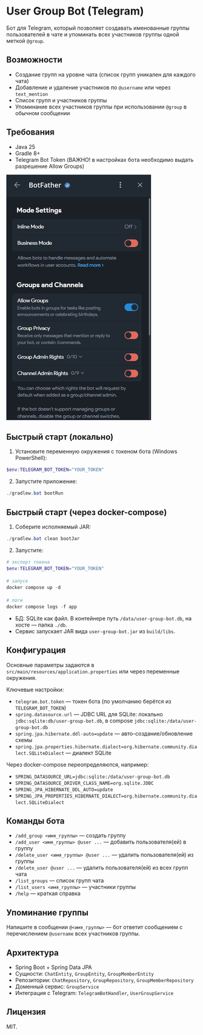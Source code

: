 # User Group Bot (Telegram)

Бот для Telegram, который позволяет создавать именованные группы пользователей в чате и упоминать всех участников группы одной меткой `@group`.

## Возможности
- Создание групп на уровне чата (список групп уникален для каждого чата)
- Добавление и удаление участников по `@username` или через `text_mention`
- Список групп и участников группы
- Упоминание всех участников группы при использовании `@group` в обычном сообщении

## Требования
- Java 25
- Gradle 8+
- Telegram Bot Token (ВАЖНО! в настройках бота необходимо выдать разрешение Allow Groups)

![img.png](img.png)

## Быстрый старт (локально)
1) Установите переменную окружения с токеном бота (Windows PowerShell):
```powershell
$env:TELEGRAM_BOT_TOKEN="YOUR_TOKEN"
```
2) Запустите приложение:
```powershell
./gradlew.bat bootRun
```

## Быстрый старт (через docker-compose)
1) Соберите исполняемый JAR:
```powershell
./gradlew.bat clean bootJar
```
2) Запустите:
```powershell
# экспорт токена
$env:TELEGRAM_BOT_TOKEN="YOUR_TOKEN"

# запуск
docker compose up -d

# логи
docker compose logs -f app
```
- БД: SQLite как файл. В контейнере путь `/data/user-group-bot.db`, на хосте — папка `./db`.
- Сервис запускает JAR вида `user-group-bot.jar` из `build/libs`.

## Конфигурация
Основные параметры задаются в `src/main/resources/application.properties` или через переменные окружения.

Ключевые настройки:
- `telegram.bot.token` — токен бота (по умолчанию берётся из `TELEGRAM_BOT_TOKEN`)
- `spring.datasource.url` — JDBC URL для SQLite: локально `jdbc:sqlite:db/user-group-bot.db`, в compose `jdbc:sqlite:/data/user-group-bot.db`
- `spring.jpa.hibernate.ddl-auto=update` — авто-создание/обновление схемы
- `spring.jpa.properties.hibernate.dialect=org.hibernate.community.dialect.SQLiteDialect` — диалект SQLite

Через docker-compose переопределяются, например:
- `SPRING_DATASOURCE_URL=jdbc:sqlite:/data/user-group-bot.db`
- `SPRING_DATASOURCE_DRIVER_CLASS_NAME=org.sqlite.JDBC`
- `SPRING_JPA_HIBERNATE_DDL_AUTO=update`
- `SPRING_JPA_PROPERTIES_HIBERNATE_DIALECT=org.hibernate.community.dialect.SQLiteDialect`

## Команды бота
- `/add_group <имя_группы>` — создать группу
- `/add_user <имя_группы> @user ...` — добавить пользователя(ей) в группу
- `/delete_user <имя_группы> @user ...` — удалить пользователя(ей) из группы
- `/delete_user @user ...` — удалить пользователя(ей) из всех групп чата
- `/list_groups` — список групп чата
- `/list_users <имя_группы>` — участники группы
- `/help` — краткая справка

## Упоминание группы
Напишите в сообщении `@<имя_группы>` — бот ответит сообщением с перечислением `@username` всех участников группы.

## Архитектура
- Spring Boot + Spring Data JPA
- Сущности: `ChatEntity`, `GroupEntity`, `GroupMemberEntity`
- Репозитории: `ChatRepository`, `GroupRepository`, `GroupMemberRepository`
- Доменный сервис: `GroupService`
- Интеграция с Telegram: `TelegramBotHandler`, `UserGroupService`

## Лицензия
MIT.
